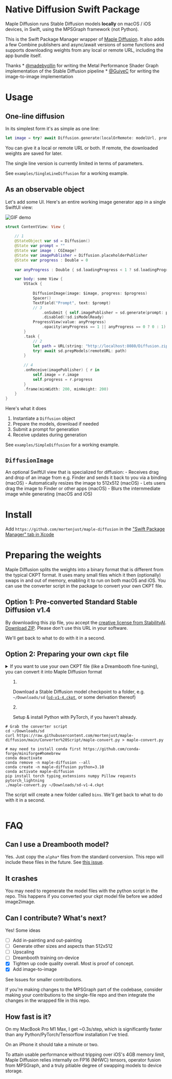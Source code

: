 # Native Diffusion Swift Package

Maple Diffusion runs Stable Diffusion models **locally** on macOS / iOS devices, in Swift, using the MPSGraph framework (not Python).

This is the Swift Package Manager wrapper of [Maple Diffusion](https://github.com/madebyollin/maple-diffusion). It also adds a few Combine publishers and async/await versions of some functions and supports downloading weights from any local or remote URL, including the app bundle itself. 

Thanks
    * [@madebyollin](https://github.com/madebyollin/maple-diffusion) for writing the Metal Performance Shader Graph implementation of the Stable Diffusion pipeline
    * [@GuiyeC](https://github.com/GuiyeC) for writing the image-to-image implementation

# Usage
## One-line diffusion
In its simplest form it's as simple as one line:

```swift
let image = try? await Diffusion.generate(localOrRemote: modelUrl, prompt: "cat astronaut")
```

You can give it a local or remote URL or both. If remote, the downloaded weights are saved for later.

The single line version is currently limited in terms of parameters.

See `examples/SingleLineDiffusion` for a working example. 

## As an observable object
Let's add some UI. Here's an entire working image generator app in a single SwiftUI view:

![GIF demo](https://github.com/mortenjust/maple-diffusion/blob/main/Examples/Demos/simple-diffusion.gif)


```swift
struct ContentView: View {
    
    // 1
    @StateObject var sd = Diffusion()
    @State var prompt = ""
    @State var image : CGImage?
    @State var imagePublisher = Diffusion.placeholderPublisher
    @State var progress : Double = 0
    
    var anyProgress : Double { sd.loadingProgress < 1 ? sd.loadingProgress : progress }

    var body: some View {
        VStack {
            
            DiffusionImage(image: $image, progress: $progress)
            Spacer()
            TextField("Prompt", text: $prompt)
            // 3
                .onSubmit { self.imagePublisher = sd.generate(prompt: prompt) }
                .disabled(!sd.isModelReady)
            ProgressView(value: anyProgress)
                .opacity(anyProgress == 1 || anyProgress == 0 ? 0 : 1)
        }
        .task {
            // 2
            let path = URL(string: "http://localhost:8080/Diffusion.zip")!
            try! await sd.prepModels(remoteURL: path)
        }
        
        // 4
        .onReceive(imagePublisher) { r in
            self.image = r.image
            self.progress = r.progress
        }
        .frame(minWidth: 200, minHeight: 200)
    }
}
```

Here's what it does
1. Instantiate a `Diffusion` object
2. Prepare the models, download if needed
3. Submit a prompt for generation
4. Receive updates during generation

See `examples/SimpleDiffusion` for a working example. 

## `DiffusionImage`
An optional SwiftUI view that is specialized for diffusion: 
    - Receives drag and drop of an image from e.g. Finder and sends it back to you via a binding (macOS)
    - Automatically resizes the image to 512x512 (macOS)
    - Lets users drag the image to Finder or other apps (macOS)
    - Blurs the internmediate image while generating (macOS and iOS)

# Install
Add `https://github.com/mortenjust/maple-diffusion` in the ["Swift Package Manager" tab in Xcode](https://developer.apple.com/documentation/xcode/adding_package_dependencies_to_your_app)

# Preparing the weights
Maple Diffusion splits the weights into a binary format that is different from the typical CKPT format. It uses many small files which it then (optionally) swaps in and out of memory, enabling it to run on both macOS and iOS. You can use the converter script in the package to convert your own CKPT file. 

## Option 1: Pre-converted Standard Stable Diffusion v1.4
By downloading this zip file, you accept the [creative license from StabilityAI](https://github.com/CompVis/stable-diffusion/blob/main/LICENSE). [Download ZIP](https://drive.google.com/file/d/1fGPc7-1upu-b68jstdT1vF7uWICc6Vk8/view?usp=sharing). Please don't use this URL in your software. 

We'll get back to what to do with it in a second.  

## Option 2: Preparing your own `ckpt` file
<details><summary>If you want to use your own CKPT file (like a Dreambooth fine-tuning), you can convert it into Maple Diffusion format<summary>

1. Download a Stable Diffusion model checkpoint to a folder, e.g. `~/Downloads/sd` ([`sd-v1-4.ckpt`](https://huggingface.co/CompVis/stable-diffusion-v1-4), or some derivation thereof)

2. Setup & install Python with PyTorch, if you haven't already. 

```
# Grab the converter script
cd ~/Downloads/sd
curl https://raw.githubusercontent.com/mortenjust/maple-diffusion/main/Converter%20Script/maple-convert.py > maple-convert.py

# may need to install conda first https://github.com/conda-forge/miniforge#homebrew
conda deactivate
conda remove -n maple-diffusion --all
conda create -n maple-diffusion python=3.10
conda activate maple-diffusion
pip install torch typing_extensions numpy Pillow requests pytorch_lightning
./maple-convert.py ~/Downloads/sd-v1-4.ckpt
```
The script will create a new folder called `bins`. We'll get back to what to do with it in a second.
</details>

# FAQ

## Can I use a Dreambooth model?
Yes. Just copy the `alpha*` files from the standard conversion. This repo will include these files in the future. See [this issue](https://github.com/madebyollin/maple-diffusion/issues/22).

## It crashes
You may need to regenerate the model files with the python script in the repo. This happens if you converted your ckpt model file before we added image2image.

## Can I contribute? What's next?
Yes! Some ideas

- [ ] Add in-painting and out-painting
- [ ] Generate other sizes and aspects than 512x512
- [ ] Upscaling
- [ ] Dreambooth training on-device
- [x] Tighten up code quality overall. Most is proof of concept. 
- [x] Add image-to-image 

See Issues for smaller contributions.

If you're making changes to the MPSGraph part of the codebase, consider making your contributions to the single-file repo and then integrate the changes in the wrapped file in this repo. 

## How fast is it? 
On my MacBook Pro M1 Max, I get ~0.3s/step, which is significantly faster than any Python/PyTorch/Tensorflow installation I've tried. 

On an iPhone it should take a minute or two. 

To attain usable performance without tripping over iOS's 4GB memory limit, Maple Diffusion relies internally on FP16 (NHWC) tensors, operator fusion from MPSGraph, and a truly pitiable degree of swapping models to device storage.
